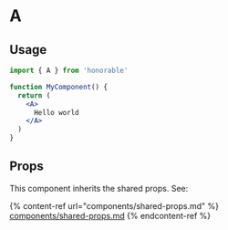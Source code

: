 # A

## Usage

```jsx
import { A } from 'honorable'

function MyComponent() {
  return (
    <A>
      Hello world
    </A>
  )
}
```

## Props

This component inherits the shared props. See:

{% content-ref url="components/shared-props.md" %}
[components/shared-props.md](components/shared-props.md)
{% endcontent-ref %}

